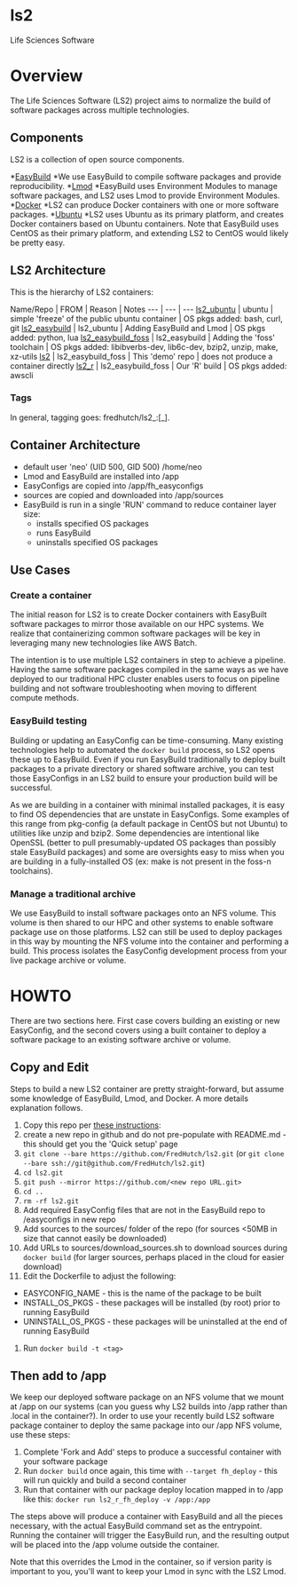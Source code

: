 # ls2
Life Sciences Software

# Overview
The Life Sciences Software (LS2) project aims to normalize the build of software packages across multiple technologies.

## Components
LS2 is a collection of open source components.

*[EasyBuild](https://easybuilders.github.io/easybuild/)
  *We use EasyBuild to compile software packages and provide reproducibility.
*[Lmod](https://github.com/TACC/Lmod)
  *EasyBuild uses Environment Modules to manage software packages, and LS2 uses Lmod to provide Environment Modules.
*[Docker](https://www.docker.com/)
  *LS2 can produce Docker containers with one or more software packages.
*[Ubuntu](https://www.ubuntu.com/)
  *LS2 uses Ubuntu as its primary platform, and creates Docker containers based on Ubuntu containers. Note that EasyBuild uses CentOS as their primary platform, and extending LS2 to CentOS would likely be pretty easy.

## LS2 Architecture
This is the hierarchy of LS2 containers:

Name/Repo | FROM | Reason | Notes
--- | --- | ---
[ls2_ubuntu](https://github.com/FredHutch/ls2_ubuntu) | ubuntu | simple 'freeze' of the public ubuntu container | OS pkgs added: bash, curl, git
[ls2_easybuild](https://github.com/FredHutch/ls2_easybuild) | ls2_ubuntu | Adding EasyBuild and Lmod | OS pkgs added: python, lua
[ls2_easybuild_foss](https://github.com/FredHutch/ls2_easybuild_foss) | ls2_easybuild | Adding the 'foss' toolchain | OS pkgs added: libibverbs-dev, lib6c-dev, bzip2, unzip, make, xz-utils
[ls2](https://github.com/FredHutch/ls2) | ls2_easybuild_foss | This 'demo' repo | does not produce a container directly
[ls2_r](https://github.com/FredHutch/ls2_r) | ls2_easybuild_foss | Our 'R' build | OS pkgs added: awscli

### Tags
In general, tagging goes: fredhutch/ls2_<package name>:<package version>[_<date>].

## Container Architecture
* default user 'neo' (UID 500, GID 500) /home/neo
* Lmod and EasyBuild are installed into /app
* EasyConfigs are copied into /app/fh_easyconfigs
* sources are copied and downloaded into /app/sources
* EasyBuild is run in a single 'RUN' command to reduce container layer size:
  * installs specified OS packages
  * runs EasyBuild
  * uninstalls specified OS packages

## Use Cases

### Create a container
The initial reason for LS2 is to create Docker containers with EasyBuilt software packages to mirror those available on our HPC systems. We realize that containerizing common software packages will be key in leveraging many new technologies like AWS Batch.

The intention is to use multiple LS2 containers in step to achieve a pipeline. Having the same software packages compiled in the same ways as we have deployed to our traditional HPC cluster enables users to focus on pipeline building and not software troubleshooting when moving to different compute methods.

### EasyBuild testing
Building or updating an EasyConfig can be time-consuming. Many existing technologies help to automated the `docker build` process, so LS2 opens these up to EasyBuild. Even if you run EasyBuild traditionally to deploy built packages to a private directory or shared software archive, you can test those EasyConfigs in an LS2 build to ensure your production build will be successful.

As we are building in a container with minimal installed packages, it is easy to find OS dependencies that are unstate in EasyConfigs. Some examples of this range from pkg-config (a default package in CentOS but not Ubuntu) to utilities like unzip and bzip2. Some dependencies are intentional like OpenSSL (better to pull presumably-updated OS packages than possibly stale EasyBuild packages) and some are oversights easy to miss when you are building in a fully-installed OS (ex: make is not present in the foss-n toolchains).

### Manage a traditional archive
We use EasyBuild to install software packages onto an NFS volume. This volume is then shared to our HPC and other systems to enable software package use on those platforms. LS2 can still be used to deploy packages in this way by mounting the NFS volume into the container and performing a build. This process isolates the EasyConfig development process from your live package archive or volume.

# HOWTO
There are two sections here. First case covers building an existing or new EasyConfig, and the second covers using a built container to deploy a software package to an existing software archive or volume.

## Copy and Edit
Steps to build a new LS2 container are pretty straight-forward, but assume some knowledge of EasyBuild, Lmod, and Docker. A more details explanation follows.

1. Copy this repo per [these instructions](https://help.github.com/articles/duplicating-a-repository/):
  1. create a new repo in github and do not pre-populate with README.md - this should get you the 'Quick setup' page
  1. `git clone --bare https://github.com/FredHutch/ls2.git` (or `git clone --bare ssh://git@github.com/FredHutch/ls2.git`)
  1. `cd ls2.git`
  1. `git push --mirror https://github.com/<new repo URL.git>`
  1. `cd ..`
  1. `rm -rf ls2.git`
1. Add required EasyConfig files that are not in the EasyBuild repo to /easyconfigs in new repo
1. Add sources to the sources/ folder of the repo (for sources <50MB in size that cannot easily be downloaded)
1. Add URLs to sources/download_sources.sh to download sources during `docker build` (for larger sources, perhaps placed in the cloud for easier download)
1. Edit the Dockerfile to adjust the following:
  * EASYCONFIG_NAME - this is the name of the package to be built
  * INSTALL_OS_PKGS - these packages will be installed (by root) prior to running EasyBuild
  * UNINSTALL_OS_PKGS - these packages will be uninstalled at the end of running EasyBuild
1. Run `docker build -t <tag>`

## Then add to /app
We keep our deployed software package on an NFS volume that we mount at /app on our systems (can you guess why LS2 builds into /app rather than .local in the container?). In order to use your recently build LS2 software package container to deploy the same package into our /app NFS volume, use these steps:

1. Complete 'Fork and Add' steps to produce a successful container with your software package
1. Run `docker build` once again, this time with `--target fh_deploy` - this will run quickly and build a second container
1. Run that container with our package deploy location mapped in to /app like this: `docker run ls2_r_fh_deploy -v /app:/app`

The steps above will produce a container with EasyBuild and all the pieces necessary, with the actual EasyBuild command set as the entrypoint. Running the container will trigger the EasyBuild run, and the resulting output will be placed into the /app volume outside the container.

Note that this overrides the Lmod in the container, so if version parity is important to you, you'll want to keep your Lmod in sync with the LS2 Lmod.
